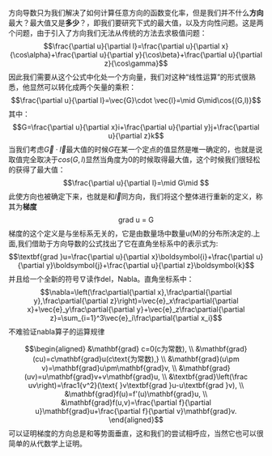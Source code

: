 方向导数只为我们解决了如何计算任意方向的函数变化率，但是我们并不什么**方向**最大？最大值又是**多少**？，即我们要研究下式的最大值，以及方向性问题。这是两个问题，由于引入了方向我们无法从传统的方法去求极值问题：
$$\frac{\partial u}{\partial l}=\frac{\partial u}{\partial x}{\cos\alpha}+\frac{\partial u}{\partial y}{\cos\beta}+\frac{\partial u}{\partial z}{\cos\gamma}$$
因此我们需要从这个公式中化处一个方向量，我们对这种“线性运算”的形式很熟悉，他显然可以转化成两个矢量的乘积：
$$\frac{\partial u}{\partial l}=\vec{G}\cdot \vec{l}=\mid G\mid\cos{(G,l)}$$
其中：$$G=\frac{\partial u}{\partial x}i+\frac{\partial u}{\partial y}j+\frac{\partial u}{\partial z}k$$
当我们考虑$\vec{G}\cdot \vec{l}$最大值的时候$G$在某一个定点的值显然是唯一确定的，也就是说取值完全取决于$cos{(G,l)}$显然当角度为0的时候取得最大值，这个时候我们很轻松的获得了最大值：
$$\frac{\partial u}{\partial l}=\mid G\mid $$
此使方向也被确定下来，也就是和$\vec{l}$同方向，我们将这个整体进行重新的定义，称其为**梯度**
$$\text{grad u = G}$$
梯度的这个定义是与坐标系无关的，它是由数量场中数量u(M)的分布所决定的.上面,我们借助于方向导数的公式找出了它在直角坐标系中的表示式为:
$$\textbf{grad }u=\frac{\partial u}{\partial x}\boldsymbol{i}+\frac{\partial u}{\partial y}\boldsymbol{j}+\frac{\partial u}{\partial z}\boldsymbol{k}$$
并且给一个全新的符号$\nabla$读作del，Nabla。直角坐标系中：
$$\nabla=\left(\frac\partial{\partial x},\frac\partial{\partial y},\frac\partial{\partial z}\right)=\vec{e}_x\frac\partial{\partial x}+\vec{e}_y\frac\partial{\partial y}+\vec{e}_z\frac\partial{\partial z}=\sum_{i=1}^3\vec{e}_i\frac\partial{\partial x_i}$$
不难验证nabla算子的运算规律

$$\begin{aligned}
&\mathbf{grad} c=0(c为常数), \\
&\mathbf{grad}(cu)=c\mathbf{grad}u(c\text{为常数),} \\
&\mathbf{grad}(u\pm v)=\mathbf{grad}u\pm\mathbf{grad}v, \\
&\mathbf{grad}(uv)=u\mathbf{grad}v+v\mathbf{grad}u, \\
&\textbf{grad}\left(\frac uv\right)=\frac1{v^2}(\text{ }v\textbf{grad }u-u\textbf{grad }v), \\
&\mathbf{grad}f(u)=f'(u)\mathbf{grad}u, \\
&\mathbf{grad}f(u,v)=\frac{\partial f}{\partial u}\mathbf{grad}u+\frac{\partial f}{\partial v}\mathbf{grad}v.
\end{aligned}$$
可以证明梯度的方向总是和等势面垂直，这和我们的尝试相呼应，当然它也可以很简单的从代数学上证明。